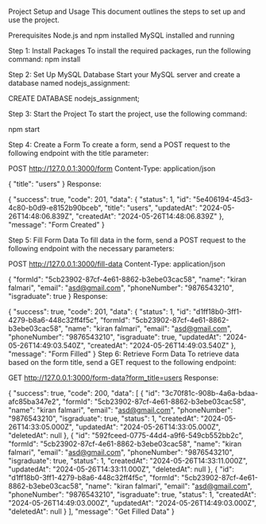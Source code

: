 Project Setup and Usage
This document outlines the steps to set up and use the project.

Prerequisites
Node.js and npm installed
MySQL installed and running

Step 1: Install Packages
To install the required packages, run the following command:
npm install

Step 2: Set Up MySQL Database
Start your MySQL server and create a database named nodejs_assignment:

CREATE DATABASE nodejs_assignment;

Step 3: Start the Project
To start the project, use the following command:

npm start

Step 4: Create a Form
To create a form, send a POST request to the following endpoint with the title parameter:

POST http://127.0.0.1:3000/form
Content-Type: application/json

{
"title": "users"
}
Response:

{
"success": true,
"code": 201,
"data": {
"status": 1,
"id": "5e406194-45d3-4c80-b0d9-e8152b90bceb",
"title": "users",
"updatedAt": "2024-05-26T14:48:06.839Z",
"createdAt": "2024-05-26T14:48:06.839Z"
},
"message": "Form Created"
}

Step 5: Fill Form Data
To fill data in the form, send a POST request to the following endpoint with the necessary parameters:

POST http://127.0.0.1:3000/fill-data
Content-Type: application/json

{
"formId": "5cb23902-87cf-4e61-8862-b3ebe03cac58",
"name": "kiran falmari",
"email": "asd@gmail.com",
"phoneNumber": "9876543210",
"isgraduate": true
}
Response:

{
"success": true,
"code": 201,
"data": {
"status": 1,
"id": "d1ff18b0-3ff1-4279-b8a6-448c32ff4f5c",
"formId": "5cb23902-87cf-4e61-8862-b3ebe03cac58",
"name": "kiran falmari",
"email": "asd@gmail.com",
"phoneNumber": "9876543210",
"isgraduate": true,
"updatedAt": "2024-05-26T14:49:03.540Z",
"createdAt": "2024-05-26T14:49:03.540Z"
},
"message": "Form Filled"
}
Step 6: Retrieve Form Data
To retrieve data based on the form title, send a GET request to the following endpoint:

GET http://127.0.0.1:3000/form-data?form_title=users
Response:

{
"success": true,
"code": 200,
"data": [
{
"id": "3c70f81c-908b-4a6a-bdaa-afc85ba347e2",
"formId": "5cb23902-87cf-4e61-8862-b3ebe03cac58",
"name": "kiran falmari",
"email": "asd@gmail.com",
"phoneNumber": "9876543210",
"isgraduate": true,
"status": 1,
"createdAt": "2024-05-26T14:33:05.000Z",
"updatedAt": "2024-05-26T14:33:05.000Z",
"deletedAt": null
},
{
"id": "592fceed-0775-44d4-a9f6-549cb552bb2c",
"formId": "5cb23902-87cf-4e61-8862-b3ebe03cac58",
"name": "kiran falmari",
"email": "asd@gmail.com",
"phoneNumber": "9876543210",
"isgraduate": true,
"status": 1,
"createdAt": "2024-05-26T14:33:11.000Z",
"updatedAt": "2024-05-26T14:33:11.000Z",
"deletedAt": null
},
{
"id": "d1ff18b0-3ff1-4279-b8a6-448c32ff4f5c",
"formId": "5cb23902-87cf-4e61-8862-b3ebe03cac58",
"name": "kiran falmari",
"email": "asd@gmail.com",
"phoneNumber": "9876543210",
"isgraduate": true,
"status": 1,
"createdAt": "2024-05-26T14:49:03.000Z",
"updatedAt": "2024-05-26T14:49:03.000Z",
"deletedAt": null
}
],
"message": "Get Filled Data"
}

